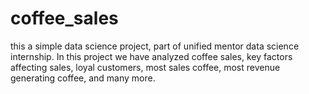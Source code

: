 # coffee_sales
this a simple data science project, part of unified mentor data science internship. In this project we have analyzed coffee sales, key factors affecting sales, loyal customers, most sales coffee, most revenue generating coffee, and many more.
